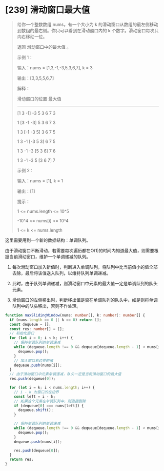 # [239] 滑动窗口最大值

> 给你一个整数数组 nums，有一个大小为 k 的滑动窗口从数组的最左侧移动到数组的最右侧。你只可以看到在滑动窗口内的 k 个数字。滑动窗口每次只向右移动一位。
>
> 返回 滑动窗口中的最大值 。
>
> 示例 1：
>
> 输入：nums = [1,3,-1,-3,5,3,6,7], k = 3
>
> 输出：[3,3,5,5,6,7]
>
> 解释：
>
> 滑动窗口的位置                最大值
>
> ---------------               -----
>
> [1  3  -1] -3  5  3  6  7       3
>
> ⁠1 [3  -1  -3] 5  3  6  7       3
>
> ⁠1  3 [-1  -3  5] 3  6  7       5
>
> ⁠1  3  -1 [-3  5  3] 6  7       5
>
> ⁠1  3  -1  -3 [5  3  6] 7       6
>
> ⁠1  3  -1  -3  5 [3  6  7]      7
>
> 示例 2：
>
> 输入：nums = [1], k = 1
>
> 输出：[1]
>
> 提示：
>
> 1 <= nums.length <= 10^5
>
> -10^4 <= nums[i] <= 10^4
>
> 1 <= k <= nums.length

这里需要用到一个新的数据结构：单调队列。

由于滑动窗口不断滑动，若需要每次遍历都在O(1)的时间内知道最大值，则需要根据当前滑动窗口，维护一个单调递减的队列。

1. 每次滑动窗口加入新值时，判断进入单调队列，将队列中比当前值小的值全部去除，最后将该值送入队列，以维持队列单调递减。

2. 此时，由于队列单调递减，则滑动窗口中元素的最大值一定是单调队列的队头元素。

3. 滑动窗口的左侧移出时，判断移出值是否在单调队列的队头中，如是则将单调队列中的队头移出，否则不作处理。

```ts
function maxSlidingWindow(nums: number[], k: number): number[] {
  if (nums.length == 0 || k == 0) return [];
  const dequeue = [];
  const res: number[] = [];
  // 初始化窗口
  for (let i = 0; i < k; i++) {
    // 保持单调队列的单调递减
    while (dequeue.length !== 0 && dequeue[dequeue.length - 1] < nums[i]) {
      dequeue.pop();
    }
    // 加入窗口右边界的值
    dequeue.push(nums[i]);
  }
  // 由于滑动窗口中元素单调递减，队头一定是当前滑动窗口的最大值
  res.push(dequeue[0]);

  for (let i = k; i < nums.length; i++) {
    // i - k 为窗口的左边界
    const left = i - k;
    // 如果这个元素在单调队列中，则直接删除
    if (dequeue[0] === nums[left]) {
      dequeue.shift();
    }

    // 保持单调队列的单调递减
    while (dequeue.length !== 0 && dequeue[dequeue.length - 1] < nums[i]) {
      dequeue.pop();
    }
    dequeue.push(nums[i]);

    res.push(dequeue[0]);
  }
  return res;
}
```
